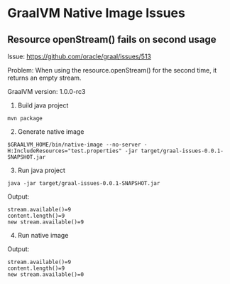 # GraalVM Native Image Issues

## Resource openStream() fails on second usage

Issue: https://github.com/oracle/graal/issues/513

Problem: When using the resource.openStream() for the second time, it returns an empty stream.

GraalVM version: 1.0.0-rc3

1. Build java project

```
mvn package
``` 

2. Generate native image

```
$GRAALVM_HOME/bin/native-image --no-server -H:IncludeResources="test.properties" -jar target/graal-issues-0.0.1-SNAPSHOT.jar
``` 

3. Run java project

``` 
java -jar target/graal-issues-0.0.1-SNAPSHOT.jar 
``` 

Output:

```
stream.available()=9
content.length()=9
new stream.available()=9
```

4. Run native image

Output:

```
stream.available()=9
content.length()=9
new stream.available()=0
```